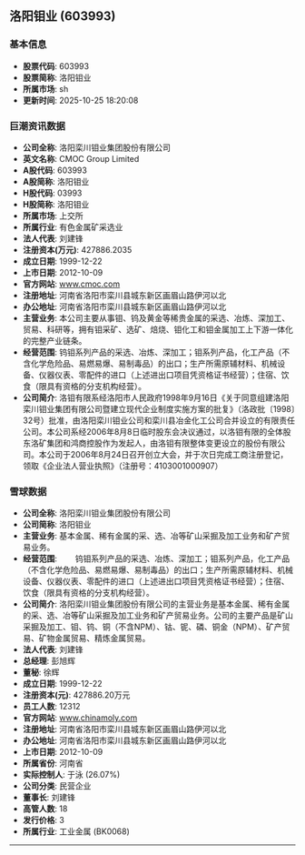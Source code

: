 ## 洛阳钼业 (603993)

### 基本信息

- **股票代码**: 603993
- **股票简称**: 洛阳钼业
- **所属市场**: sh
- **更新时间**: 2025-10-25 18:20:08

### 巨潮资讯数据

- **公司全称**: 洛阳栾川钼业集团股份有限公司
- **英文名称**: CMOC Group Limited
- **A股代码**: 603993
- **A股简称**: 洛阳钼业
- **H股代码**: 03993
- **H股简称**: 洛阳钼业
- **所属市场**: 上交所
- **所属行业**: 有色金属矿采选业
- **法人代表**: 刘建锋
- **注册资本(万元)**: 427886.2035
- **成立日期**: 1999-12-22
- **上市日期**: 2012-10-09
- **官方网站**: www.cmoc.com
- **注册地址**: 河南省洛阳市栾川县城东新区画眉山路伊河以北
- **办公地址**: 河南省洛阳市栾川县城东新区画眉山路伊河以北
- **主营业务**: 本公司主要从事钼、钨及黄金等稀贵金属的采选、冶炼、深加工、贸易、科研等，拥有钼采矿、选矿、焙烧、钼化工和钼金属加工上下游一体化的完整产业链条。
- **经营范围**: 钨钼系列产品的采选、冶炼、深加工；钼系列产品，化工产品（不含化学危险品、易燃易爆、易制毒品）的出口；生产所需原辅材料、机械设备、仪器仪表、零配件的进口（上述进出口项目凭资格证书经营）；住宿、饮食（限具有资格的分支机构经营）。
- **公司简介**: 洛钼有限系经洛阳市人民政府1998年9月16日《关于同意组建洛阳栾川钼业集团有限公司暨建立现代企业制度实施方案的批复》（洛政批〔1998〕32号）批准，由洛阳栾川钼业公司和栾川县冶金化工公司合并设立的有限责任公司。本公司系经2006年8月8日临时股东会决议通过，以洛钼有限的全体股东洛矿集团和鸿商控股作为发起人，由洛钼有限整体变更设立的股份有限公司。本公司于2006年8月24日召开创立大会，并于次日完成工商注册登记，领取《企业法人营业执照》（注册号：4103001000907）

### 雪球数据

- **公司全称**: 洛阳栾川钼业集团股份有限公司
- **公司简称**: 洛阳钼业
- **主营业务**: 基本金属、稀有金属的采、选、冶等矿山采掘及加工业务和矿产贸易业务。
- **经营范围**: 　　钨钼系列产品的采选、冶炼、深加工；钼系列产品，化工产品（不含化学危险品、易燃易爆、易制毒品）的出口；生产所需原辅材料、机械设备、仪器仪表、零配件的进口（上述进出口项目凭资格证书经营）；住宿、饮食（限具有资格的分支机构经营）。
- **公司简介**: 洛阳栾川钼业集团股份有限公司的主营业务是基本金属、稀有金属的采、选、冶等矿山采掘及加工业务和矿产贸易业务。公司的主要产品是矿山采掘及加工、钼、钨、铜（不含NPM）、钴、铌、磷、铜金（NPM）、矿产贸易、矿物金属贸易、精炼金属贸易。
- **法人代表**: 刘建锋
- **总经理**: 彭旭辉
- **董秘**: 徐辉
- **成立日期**: 1999-12-22
- **注册资本(元)**: 427886.20万元
- **员工人数**: 12312
- **官方网站**: www.chinamoly.com
- **注册地址**: 河南省洛阳市栾川县城东新区画眉山路伊河以北
- **办公地址**: 河南省洛阳市栾川县城东新区画眉山路伊河以北
- **上市日期**: 2012-10-09
- **所属省份**: 河南省
- **实际控制人**: 于泳 (26.07%)
- **公司分类**: 民营企业
- **董事长**: 刘建锋
- **高管人数**: 18
- **发行价格**: 3
- **所属行业**: 工业金属 (BK0068)

---